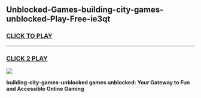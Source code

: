 
## Unblocked-Games-building-city-games-unblocked-Play-Free-ie3qt
<h3>
<a href="https://premium76.site?title=building-city-games-unblocked&ref=12A">CLICK TO PLAY</a></h3>
<hr>

<h3>
<a href="https://premium76.site?title=building-city-games-unblocked&ref=12A">CLICK 2 PLAY</a>
  
</h3>

<a href="https://premium76.site?title=building-city-games-unblocked&ref=12A"><img src="https://clearcache.store/games.png"></a>


**building-city-games-unblocked games unblocked: Your Gateway to Fun and Accessible Online Gaming**
